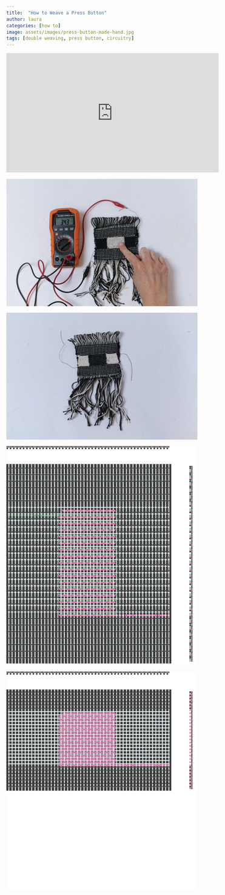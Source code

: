 ```yaml
---
title:  "How to Weave a Press Button"
author: laura
categories: [how to]
image: assets/images/press-button-made-hand.jpg
tags: [double weaving, press button, circuitry]
---
```


<iframe width="560" height="315" src="https://www.youtube.com/embed/yLwk0MpJawQ" title="YouTube video player" frameborder="0" allow="accelerometer; autoplay; clipboard-write; encrypted-media; gyroscope; picture-in-picture; web-share" allowfullscreen></iframe>

![press button action](./img/press-button-made-hand.jpg)


![press button back](./img/press-button-made.jpg) 


![press button full render](./img/press-button-all.jpg) 


![press button bottom render](./img/press-button-bottom.jpg)


<!-- ![press button circuit detail](/.img/press-button-circuit.jpg)  -->



